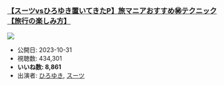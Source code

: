 ### [【スーツvsひろゆき置いてきたP】旅マニアおすすめ㊙︎テクニック【旅行の楽しみ方】](https://www.youtube.com/watch?v=3K5IbtDtN30)
[![](https://img.youtube.com/vi/3K5IbtDtN30/sddefault.jpg)](https://www.youtube.com/watch?v=3K5IbtDtN30)
-   公開日: 2023-10-31
-   視聴数: 434,301
-   **いいね数: 8,861**
-   出演者: [ひろゆき](/rehacq_fan/people/ひろゆき "wikilink"), [スーツ](/rehacq_fan/people/スーツ "wikilink")
